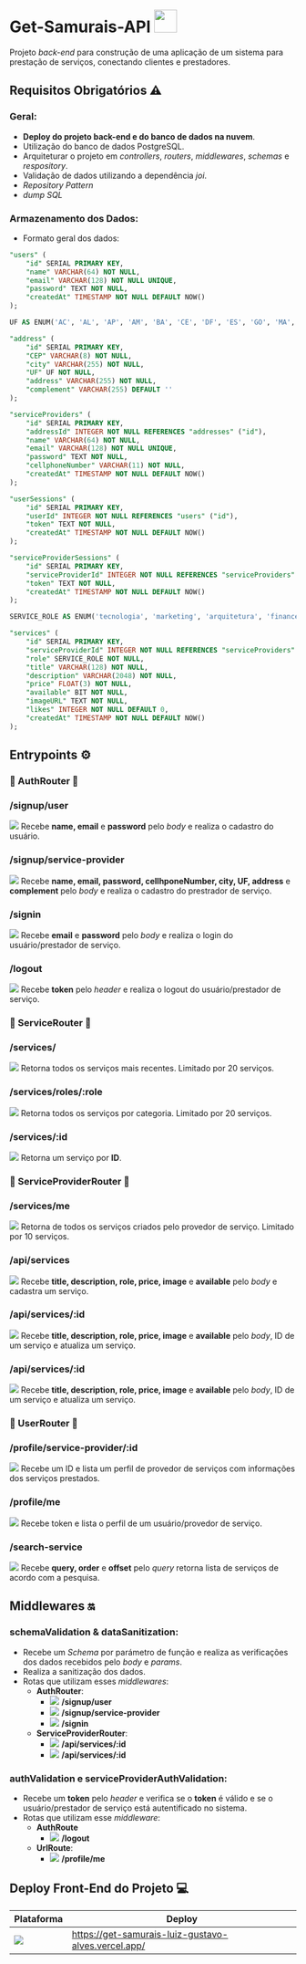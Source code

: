 # Get-Samurais-API <img width="40" height="40" src="https://cdn-icons-png.flaticon.com/512/410/410235.png" />
Projeto _back-end_ para construção de uma aplicação de um sistema para prestação de serviços, conectando clientes e prestadores.

## Requisitos Obrigatórios ⚠️

### Geral:
- **Deploy do projeto back-end e do banco de dados na nuvem**.
- Utilização do banco de dados PostgreSQL.
- Arquiteturar o projeto em _controllers_, _routers_, _middlewares_, _schemas_ e _respository_.
- Validação de dados utilizando a dependência _joi_.
- _Repository Pattern_
- _dump SQL_

### Armazenamento dos Dados:

- Formato geral dos dados:

``` sql
"users" (
	"id" SERIAL PRIMARY KEY,
	"name" VARCHAR(64) NOT NULL,
	"email" VARCHAR(128) NOT NULL UNIQUE,
	"password" TEXT NOT NULL,
	"createdAt" TIMESTAMP NOT NULL DEFAULT NOW()
);

UF AS ENUM('AC', 'AL', 'AP', 'AM', 'BA', 'CE', 'DF', 'ES', 'GO', 'MA', 'MT', 'MS', 'MG', 'PA', 'PB', 'PR', 'PE', 'PI', 'RJ', 'RN', 'RS', 'RO','RR', 'SC', 'SP', 'SE', 'TO');

"address" (
	"id" SERIAL PRIMARY KEY,
	"CEP" VARCHAR(8) NOT NULL,
	"city" VARCHAR(255) NOT NULL,
	"UF" UF NOT NULL,
	"address" VARCHAR(255) NOT NULL,
	"complement" VARCHAR(255) DEFAULT ''
);

"serviceProviders" (
	"id" SERIAL PRIMARY KEY,
	"addressId" INTEGER NOT NULL REFERENCES "addresses" ("id"),
	"name" VARCHAR(64) NOT NULL,
	"email" VARCHAR(128) NOT NULL UNIQUE,
	"password" TEXT NOT NULL,
	"cellphoneNumber" VARCHAR(11) NOT NULL,
	"createdAt" TIMESTAMP NOT NULL DEFAULT NOW()
);

"userSessions" (
	"id" SERIAL PRIMARY KEY,
	"userId" INTEGER NOT NULL REFERENCES "users" ("id"),
	"token" TEXT NOT NULL,
	"createdAt" TIMESTAMP NOT NULL DEFAULT NOW()
);

"serviceProviderSessions" (
	"id" SERIAL PRIMARY KEY,
	"serviceProviderId" INTEGER NOT NULL REFERENCES "serviceProviders" ("id"),
	"token" TEXT NOT NULL,
	"createdAt" TIMESTAMP NOT NULL DEFAULT NOW()
);

SERVICE_ROLE AS ENUM('tecnologia', 'marketing', 'arquitetura', 'financeiro', 'consultoria', 'saude', 'aulas', 'domestico', 'outros');

"services" (
	"id" SERIAL PRIMARY KEY,
	"serviceProviderId" INTEGER NOT NULL REFERENCES "serviceProviders" ("id"),
	"role" SERVICE_ROLE NOT NULL,
	"title" VARCHAR(128) NOT NULL,
	"description" VARCHAR(2048) NOT NULL,
	"price" FLOAT(3) NOT NULL,
	"available" BIT NOT NULL,
	"imageURL" TEXT NOT NULL,
	"likes" INTEGER NOT NULL DEFAULT 0,
	"createdAt" TIMESTAMP NOT NULL DEFAULT NOW()
);
```

## Entrypoints ⚙️
### 🚩 AuthRouter 🚩
### /signup/user
![](https://place-hold.it/80x20/26ec48/ffffff?text=POST&fontsize=16) Recebe **name, email** e **password** pelo _body_ e realiza o cadastro do usuário.<br>
### /signup/service-provider
![](https://place-hold.it/80x20/26ec48/ffffff?text=POST&fontsize=16) Recebe **name, email, password, cellhponeNumber, city, UF, address** e **complement** pelo _body_ e realiza o cadastro do prestrador de serviço.<br>
### /signin
![](https://place-hold.it/80x20/26ec48/ffffff?text=POST&fontsize=16) Recebe **email** e **password** pelo _body_ e realiza o login do usuário/prestador de serviço.
### /logout
![](https://place-hold.it/80x20/26ec48/ffffff?text=POST&fontsize=16) Recebe **token** pelo _header_ e realiza o logout do usuário/prestador de serviço.
<br>
### 🚩 ServiceRouter 🚩
### /services/
![](https://place-hold.it/80x20/26baec/ffffff?text=GET&fontsize=16) Retorna todos os serviços mais recentes. Limitado por 20 serviços.<br>
### /services/roles/:role
![](https://place-hold.it/80x20/26baec/ffffff?text=GET&fontsize=16) Retorna todos os serviços por categoria. Limitado por 20 serviços.<br>
### /services/:id
![](https://place-hold.it/80x20/26baec/ffffff?text=GET&fontsize=16) Retorna um serviço por **ID**.<br>
### 🚩 ServiceProviderRouter 🚩
### /services/me
![](https://place-hold.it/80x20/26baec/ffffff?text=GET&fontsize=16) Retorna de todos os serviços criados pelo provedor de serviço. Limitado por 10 serviços.
### /api/services
![](https://place-hold.it/80x20/26ec48/ffffff?text=POST&fontsize=16) Recebe **title, description, role, price, image** e **available** pelo _body_ e cadastra um serviço.
### /api/services/:id
![](https://place-hold.it/80x20/ec7926/ffffff?text=PUT&fontsize=16) Recebe **title, description, role, price, image** e **available** pelo _body_, ID de um serviço e atualiza um serviço.
### /api/services/:id
![](https://place-hold.it/80x20/ec2626/ffffff?text=DELETE&fontsize=16) Recebe  **title, description, role, price, image** e **available** pelo _body_, ID de um serviço e atualiza um serviço.
### 🚩 UserRouter 🚩
### /profile/service-provider/:id
![](https://place-hold.it/80x20/26baec/ffffff?text=GET&fontsize=16) Recebe um ID e lista um perfil de provedor de serviços com informações dos serviços prestados.
### /profile/me
![](https://place-hold.it/80x20/26ec48/ffffff?text=POST&fontsize=16) Recebe token e lista o perfil de um usuário/provedor de serviço.
### /search-service
![](https://place-hold.it/80x20/26ec48/ffffff?text=POST&fontsize=16) Recebe **query, order** e **offset** pelo _query_ retorna lista de serviços de acordo com a pesquisa.
## Middlewares 🔛

### schemaValidation & dataSanitization:
- Recebe um _Schema_ por parámetro de função e realiza as verificações dos dados recebidos pelo _body_ e _params_.
- Realiza a sanitização dos dados.
- Rotas que utilizam esses _middlewares_:
  - **AuthRouter**:
    - ![](https://place-hold.it/80x20/26ec48/ffffff?text=POST&fontsize=16) **/signup/user**
    - ![](https://place-hold.it/80x20/26ec48/ffffff?text=POST&fontsize=16) **/signup/service-provider**
    - ![](https://place-hold.it/80x20/26ec48/ffffff?text=POST&fontsize=16) **/signin** 
  - **ServiceProviderRouter**:
    - ![](https://place-hold.it/80x20/26ec48/ffffff?text=POST&fontsize=16) **/api/services/:id**
    - ![](https://place-hold.it/80x20/ec2626/ffffff?text=DELETE&fontsize=16) **/api/services/:id**

### authValidation e serviceProviderAuthValidation:
- Recebe um **token** pelo _header_ e verifica se o **token** é válido e se o usuário/prestador de serviço está autentificado no sistema.
- Rotas que utilizam esse _middleware_:
  - **AuthRoute**
    - ![](https://place-hold.it/80x20/26ec48/ffffff?text=POST&fontsize=16) **/logout**
  - **UrlRoute**:
    - ![](https://place-hold.it/80x20/26ec48/ffffff?text=POST&fontsize=16) **/profile/me**

## Deploy Front-End do Projeto 💻

| Plataforma | Deploy |
| --- | --- |
| <a href="https://vercel.com/"><img src="https://img.shields.io/badge/Vercel-000000?style=for-the-badge&logo=vercel&logoColor=white" /></a> | https://get-samurais-luiz-gustavo-alves.vercel.app/
